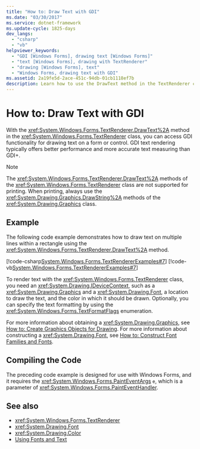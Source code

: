 ```yaml
---
title: "How to: Draw Text with GDI"
ms.date: "03/30/2017"
ms.service: dotnet-framework
ms.update-cycle: 1825-days
dev_langs:
  - "csharp"
  - "vb"
helpviewer_keywords:
  - "GDI [Windows Forms], drawing text [Windows Forms]"
  - "text [Windows Forms], drawing with TextRenderer"
  - "drawing [Windows Forms], text"
  - "Windows Forms, drawing text with GDI"
ms.assetid: 2a19fe5d-2ace-451c-94db-01cb1118ef7b
description: Learn how to use the DrawText method in the TextRenderer class to access GDI functionality for drawing text on a form or control.
---
```

# How to: Draw Text with GDI

With the <xref:System.Windows.Forms.TextRenderer.DrawText%2A> method in the <xref:System.Windows.Forms.TextRenderer> class, you can access GDI functionality for drawing text on a form or control. GDI text rendering typically offers better performance and more accurate text measuring than GDI+.

> [!NOTE]
> The <xref:System.Windows.Forms.TextRenderer.DrawText%2A> methods of the <xref:System.Windows.Forms.TextRenderer> class are not supported for printing. When printing, always use the <xref:System.Drawing.Graphics.DrawString%2A> methods of the <xref:System.Drawing.Graphics> class.

## Example

The following code example demonstrates how to draw text on multiple lines within a rectangle using the <xref:System.Windows.Forms.TextRenderer.DrawText%2A> method.

[!code-csharp[System.Windows.Forms.TextRendererExamples#7](~/samples/snippets/csharp/VS_Snippets_Winforms/System.Windows.Forms.TextRendererExamples/CS/Form1.cs#7)]
[!code-vb[System.Windows.Forms.TextRendererExamples#7](~/samples/snippets/visualbasic/VS_Snippets_Winforms/System.Windows.Forms.TextRendererExamples/VB/Form1.vb#7)]

To render text with the <xref:System.Windows.Forms.TextRenderer> class, you need an <xref:System.Drawing.IDeviceContext>, such as a <xref:System.Drawing.Graphics> and a <xref:System.Drawing.Font>, a location to draw the text, and the color in which it should be drawn. Optionally, you can specify the text formatting by using the <xref:System.Windows.Forms.TextFormatFlags> enumeration.

For more information about obtaining a <xref:System.Drawing.Graphics>, see [How to: Create Graphics Objects for Drawing](how-to-create-graphics-objects-for-drawing.md). For more information about constructing a <xref:System.Drawing.Font>, see [How to: Construct Font Families and Fonts](how-to-construct-font-families-and-fonts.md).

## Compiling the Code

The preceding code example is designed for use with Windows Forms, and it requires the <xref:System.Windows.Forms.PaintEventArgs> `e`, which is a parameter of <xref:System.Windows.Forms.PaintEventHandler>.

## See also

- <xref:System.Windows.Forms.TextRenderer>
- <xref:System.Drawing.Font>
- <xref:System.Drawing.Color>
- [Using Fonts and Text](using-fonts-and-text.md)
